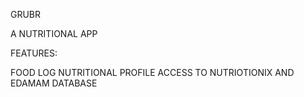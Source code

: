 GRUBR

A NUTRITIONAL APP

FEATURES:

FOOD LOG
NUTRITIONAL PROFILE
ACCESS TO NUTRIOTIONIX AND EDAMAM DATABASE


